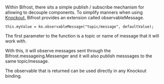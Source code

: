 Within Bifrost, there sits a simple publish / subscribe mechanism for allowing to decouple components. To simplify manners when using [Knockout](http://www.knockoutjs.com), Bifrost provides an extension called observableMessage. 

	this.myValue = ko.observableMessage("topic/message", defaultValue);

The first parameter to the function is a topic or name of message that it will work with.

With this, it will observe messages sent through the Bifrost.messageing.Messenger and it will also publish messsages to the same topic/message. 

The observable that is returned can be used directly in any Knockout binding.

